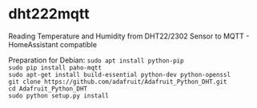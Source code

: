 # dht222mqtt
Reading Temperature and Humidity from DHT22/2302 Sensor to MQTT - HomeAssistant compatible

Preparation for Debian:
`sudo apt install python-pip`  
`sudo pip install paho-mqtt`  
`sudo apt-get install build-essential python-dev python-openssl`  
`git clone https://github.com/adafruit/Adafruit_Python_DHT.git`  
`cd Adafruit_Python_DHT`  
`sudo python setup.py install`  

